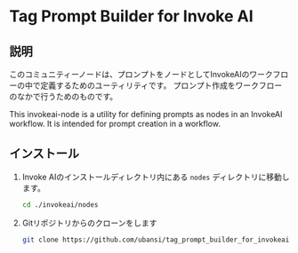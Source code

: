 # Tag Prompt Builder for Invoke AI

## 説明
このコミュニティーノードは、プロンプトをノードとしてInvokeAIのワークフローの中で定義するためのユーティリティです。
プロンプト作成をワークフローのなかで行うためのものです。

This invokeai-node is a utility for defining prompts as nodes in an InvokeAI workflow.
It is intended for prompt creation in a workflow.

## インストール
1.  Invoke AIのインストールディレクトリ内にある `nodes` ディレクトリに移動します。
    ```bash
    cd ./invokeai/nodes
    ```

2.  Gitリポジトリからのクローンをします

    ```bash
    git clone https://github.com/ubansi/tag_prompt_builder_for_invokeai.git
    ```

